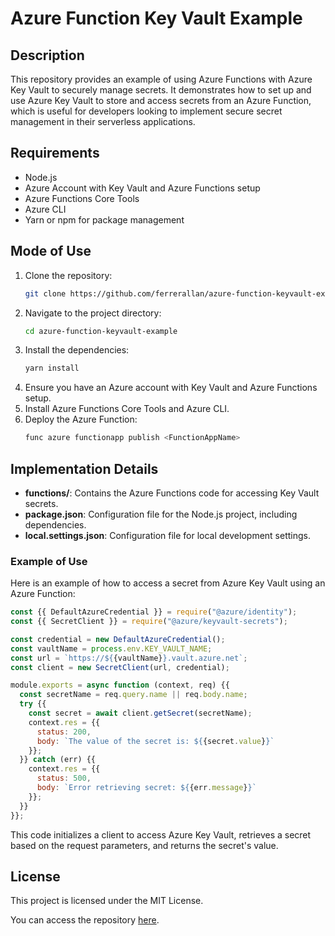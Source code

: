
# Azure Function Key Vault Example

## Description

This repository provides an example of using Azure Functions with Azure Key Vault to securely manage secrets. It demonstrates how to set up and use Azure Key Vault to store and access secrets from an Azure Function, which is useful for developers looking to implement secure secret management in their serverless applications.

## Requirements

- Node.js
- Azure Account with Key Vault and Azure Functions setup
- Azure Functions Core Tools
- Azure CLI
- Yarn or npm for package management

## Mode of Use

1. Clone the repository:
   ```bash
   git clone https://github.com/ferrerallan/azure-function-keyvault-example.git
   ```
2. Navigate to the project directory:
   ```bash
   cd azure-function-keyvault-example
   ```
3. Install the dependencies:
   ```bash
   yarn install
   ```
4. Ensure you have an Azure account with Key Vault and Azure Functions setup.
5. Install Azure Functions Core Tools and Azure CLI.
6. Deploy the Azure Function:
   ```bash
   func azure functionapp publish <FunctionAppName>
   ```

## Implementation Details

- **functions/**: Contains the Azure Functions code for accessing Key Vault secrets.
- **package.json**: Configuration file for the Node.js project, including dependencies.
- **local.settings.json**: Configuration file for local development settings.

### Example of Use

Here is an example of how to access a secret from Azure Key Vault using an Azure Function:

```javascript
const {{ DefaultAzureCredential }} = require("@azure/identity");
const {{ SecretClient }} = require("@azure/keyvault-secrets");

const credential = new DefaultAzureCredential();
const vaultName = process.env.KEY_VAULT_NAME;
const url = `https://${{vaultName}}.vault.azure.net`;
const client = new SecretClient(url, credential);

module.exports = async function (context, req) {{
  const secretName = req.query.name || req.body.name;
  try {{
    const secret = await client.getSecret(secretName);
    context.res = {{
      status: 200,
      body: `The value of the secret is: ${{secret.value}}`
    }};
  }} catch (err) {{
    context.res = {{
      status: 500,
      body: `Error retrieving secret: ${{err.message}}`
    }};
  }}
}};
```

This code initializes a client to access Azure Key Vault, retrieves a secret based on the request parameters, and returns the secret's value.

## License

This project is licensed under the MIT License.

You can access the repository [here](https://github.com/ferrerallan/azure-function-keyvault-example).
